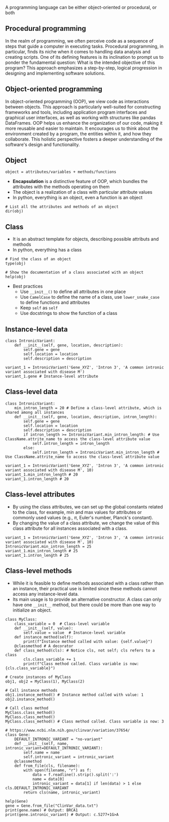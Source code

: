 A programming language can be either object-oriented or procedural, or both

## Procedural programming
In the realm of programming, we often perceive code as a sequence of steps that guide a computer in executing tasks. Procedural programming, in particular, finds its niche when it comes to handling data analysis and creating scripts. One of its defining features is its inclination to prompt us to ponder the fundamental question: What is the intended objective of this program? This approach emphasizes a step-by-step, logical progression in designing and implementing software solutions.

## Object-oriented programming
In object-oriented programming (OOP), we view code as interactions between objects. This approach is particularly well-suited for constructing frameworks and tools, including application program interfaces and graphical user interfaces, as well as working with structures like pandas DataFrames. OOP helps us enhance the organization of our code, making it more reusable and easier to maintain. It encourages us to think about the environment created by a program, the entities within it, and how they collaborate. This holistic perspective fosters a deeper understanding of the software's design and functionality.

## Object
```
object = attributes/variables + methods/functions
```
- **Encapsulation** is a distinctive feature of OOP, which bundles the attributes with the methods operating on them
- The object is a realization of a class with particular attribute values
- In python, everything is an object, even a function is an object

```
# List all the attributes and methods of an object
dir(obj)
```

## Class
- It is an abstract template for objects, describing possible attributs and methods
- In python, everything has a class
```
# Find the class of an object
type(obj)

# Show the documentation of a class associated with an object
help(obj)
```

- Best practices
  - Use `__init__()` to define all attributes in one place
  - Use `CamelCase` to define the name of a class, use `lower_snake_case` to define functions and attributes
  - Keep `self` as `self`
  - Use docstrings to show the function of a class

## Instance-level data
```
class IntronicVariant:
    def __init__(self, gene, location, description):
        self.gene = gene
        self.location = location
        self.description = description

variant_1 = IntronicVariant('Gene_XYZ', 'Intron 3', 'A common intronic variant associated with disease M')
variant_1.gene # Instance-level attribute

```

## Class-level data
```
class IntronicVariant:
    min_intron_length = 20 # Define a class-level attribute, which is shared among all instances
    def __init__(self, gene, location, description, intron_length):
        self.gene = gene
        self.location = location
        self.description = description
        if intron_length >= IntronicVariant.min_intron_length: # Use ClassName.attrite_name to access the class-level attribute value
            self.intron_length = intron_length
        else:
            self.intron_length = IntronicVariant.min_intron_length # Use ClassName.attrite_name to access the class-level attribute value

variant_1 = IntronicVariant('Gene_XYZ', 'Intron 3', 'A common intronic variant associated with disease M', 10)
variant_1.min_intron_length # 20
variant_1.intron_length # 20
```

## Class-level attributes
- By using the class attributes, we can set up the global constants related to the class, for example, min and max values for attributes or commonly used values (e.g., $\pi$, Euler's number, Planck's constant).
- By changing the value of a class attribute, we change the value of this class attribute for all instances associated with a class.

```
variant_1 = IntronicVariant('Gene_XYZ', 'Intron 3', 'A common intronic variant associated with disease M', 10)
IntronicVariant.min_intron_length = 25
variant_1.min_intron_length # 25
variant_1.intron_length # 25
```

## Class-level methods
- While it is feasible to define methods associated with a class rather than an instance, their practical use is limited since these methods cannot access any instance-level data.
- Its main usage is to provide an alternative constructor. A class can only have one `__init__` method, but there could be more than one way to initialize an object. 
```
class MyClass:
    class_variable = 0  # Class-level variable
    def __init__(self, value):
        self.value = value  # Instance-level variable
    def instance_method(self):
        print(f"Instance method called with value: {self.value}")
    @classmethod # A decorator
    def class_method(cls): # Notice cls, not self; cls refers to a class
        cls.class_variable += 1
        print(f"Class method called. Class variable is now: {cls.class_variable}")

# Create instances of MyClass
obj1, obj2 = MyClass(1), MyClass(2)

# Call instance methods
obj1.instance_method() # Instance method called with value: 1
obj2.instance_method()

# Call class method
MyClass.class_method()
MyClass.class_method()
MyClass.class_method() # Class method called. Class variable is now: 3
```

```
# https://www.ncbi.nlm.nih.gov/clinvar/variation/37654/
class Gene:
    DEFAULT_INTRONIC_VARIANT = "no-variant"
    def __init__(self, name, intronic_variant=DEFAULT_INTRONIC_VARIANT):
        self.name = name
        self.intronic_variant = intronic_variant
    @classmethod
    def from_file(cls, filename):
        with open(filename, "r") as f:
            data = f.readline().strip().split(':')
            name = data[0]
            intronic_variant = data[1] if len(data) > 1 else cls.DEFAULT_INTRONIC_VARIANT
        return cls(name, intronic_variant)

help(Gene)
gene = Gene.from_file("ClinVar_data.txt")
print(gene.name) # Output: BRCA1
print(gene.intronic_variant) # Output: c.5277+1G>A
```
